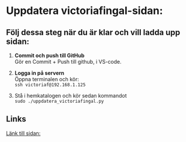 # Uppdatera victoriafingal-sidan:

## Följ dessa steg när du är klar och vill ladda upp sidan:

1. **Commit och push till GitHub**  
   Gör en Commit + Push till github, i VS-code.

2. **Logga in på servern**  
   Öppna terminalen och kör:  
    `ssh victoriaf@192.168.1.125`

3. Stå i hemkatalogen och kör sedan kommandot  
   `sudo ./uppdatera_victoriafingal.py`

## Links

[Länk till sidan:](https://victoriafingal.findersson.se/)
